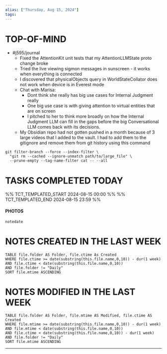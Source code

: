 ```yaml
---
alias: ["Thursday, Aug 15, 2024"]
tags: 
---
```



# TOP-OF-MIND
- #j595/journal 
	- Fixed the AttentionKit unit tests that my AttentionLLMState proto change broke
	- Tried the live viewing sigmon messages in sunscreen - it works when everything is connected
	- I discovered that physicalObjects query in WorldStateCollator does not work when device is in Everest mode
	- Chat with Marisa:
		- Dont think she really has big use cases for Internal Judgment really 
		- One big use case is with giving attention to virtual entities that are on screen
		- I pitched to her to think more broadly on how the Internal Judgment LLM can fill in the gaps before the big Conversational LLM comes back with its decisions.
	- My Obsidian repo had not gotten pushed in a month because of 3 large videos that I added to the vault.  I had to add them to the gitignore and remove them from git history using this command
``` 
git filter-branch --force --index-filter \
  "git rm --cached --ignore-unmatch path/to/large_file" \
  --prune-empty --tag-name-filter cat -- --all
```

	
# TASKS COMPLETED TODAY
%% TCT_TEMPLATED_START 2024-08-15 00:00 %%
%% TCT_TEMPLATED_END 2024-08-15 23:59 %%


#### PHOTOS
```photos
notedate
```

# NOTES CREATED IN THE LAST WEEK
``` dataview
TABLE file.folder AS Folder, file.ctime As Created
WHERE file.ctime >= date(substring(this.file.name,0,10)) - dur(1 week) 
AND file.ctime < date(substring(this.file.name,0,10)) 
AND file.folder != "Daily"
SORT file.mtime ASCENDING
```

# NOTES MODIFIED IN THE LAST WEEK
``` dataview
TABLE file.folder AS Folder, file.mtime AS Modified, file.ctime AS Created
WHERE file.mtime >= date(substring(this.file.name,0,10)) - dur(1 week)
AND file.mtime < date(substring(this.file.name,0,10))
AND file.ctime < date(substring(this.file.name,0,10)) - dur(1 week)
AND file.folder != "Daily"
SORT file.mtime ASCENDING
```
---
